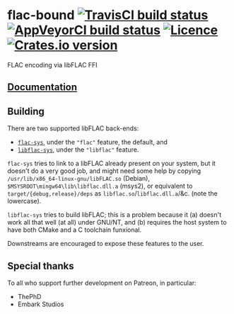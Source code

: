 # flac-bound [![TravisCI build status](https://travis-ci.com/nabijaczleweli/flac-bound.svg?branch=master)](https://travis-ci.com/nabijaczleweli/flac-bound) [![AppVeyorCI build status](https://ci.appveyor.com/api/projects/status/5ku5wl0xux9gyhk9?svg=true)](https://ci.appveyor.com/project/nabijaczleweli/flac-bound/branch/master) [![Licence](https://img.shields.io/badge/license-MIT-blue.svg?style=flat)](LICENSE) [![Crates.io version](https://meritbadge.herokuapp.com/flac-bound)](https://crates.io/crates/flac-bound)
FLAC encoding via libFLAC FFI

## [Documentation](https://rawcdn.githack.com/nabijaczleweli/flac-bound/doc/flac_bound/index.html)

## Building <!-- also update toplevel doc -->

There are two supported libFLAC back-ends:
  * [`flac-sys`](https://crates.io/crates/flac-sys), under the `"flac"` feature, the default, and
  * [`libflac-sys`](https://crates.io/crates/libflac-sys), under the `"libflac"` feature.

`flac-sys` tries to link to a libFLAC already present on your system, but it doesn't do a very good job, and might need some help by copying
`/usr/lib/x86_64-linux-gnu/libFLAC.so` (Debian), `$MSYSROOT\mingw64\lib\libflac.dll.a` (msys2), or equivalent
to `target/{debug,release}/deps` as `libflac.so`/`libflac.dll.a`/&c. (note the lowercase).

`libflac-sys` tries to build libFLAC; this is a problem because it (a) doesn't work all that well (at all) under GNU/NT,
and (b) requires the host system to have both CMake and a C toolchain funxional.

Downstreams are encouraged to expose these features to the user.

## Special thanks

To all who support further development on Patreon, in particular:

  * ThePhD
  * Embark Studios
